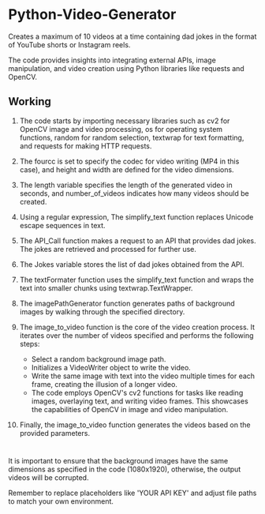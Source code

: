 
#  Python-Video-Generator

Creates a maximum of 10 videos at a time containing dad jokes in the format of YouTube shorts or Instagram reels.

 The code provides insights into integrating external APIs, image manipulation, and video creation using Python libraries like requests and OpenCV.


## Working

1. The code starts by importing necessary libraries such as cv2 for OpenCV image and video processing, os for operating system functions, random for random    selection, textwrap for text formatting, and requests for making HTTP requests.

2. The fourcc is set to specify the codec for video writing (MP4 in this case), and height and width are defined for the video dimensions.

3. The length variable specifies the length of the generated video in seconds, and number_of_videos indicates how many videos should be created.

4. Using a regular expression, The simplify_text function replaces Unicode escape sequences in text.

5. The API_Call function makes a request to an API that provides dad jokes. The jokes are retrieved and processed for further use.

6. The Jokes variable stores the list of dad jokes obtained from the API.

7. The textFormater function uses the simplify_text function and wraps the text into smaller chunks using textwrap.TextWrapper.

8. The imagePathGenerator function generates paths of background images by walking through the specified directory.

9. The image_to_video function is the core of the video creation process. It iterates over the number of videos specified and performs the following steps:

   - Select a random background image path.
   - Initializes a VideoWriter object to write the video.
   - Write the same image with text into the video multiple  times for each frame, creating the illusion of a longer video.
   - The code employs OpenCV's cv2 functions for tasks like reading images, overlaying text, and writing video frames. This showcases the capabilities of OpenCV in image and video manipulation.

10. Finally, the image_to_video function generates the videos based on the provided parameters.
#

It is important to ensure that the background images have the same dimensions as specified in the code (1080x1920), otherwise, the output videos will be corrupted. 

Remember to replace placeholders like 'YOUR API KEY' and adjust file paths to match your own environment. 

